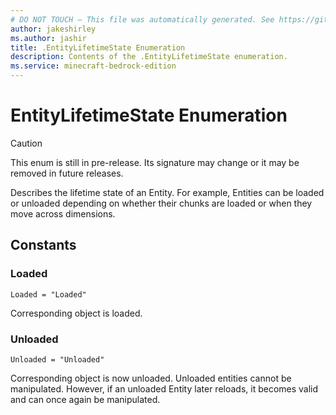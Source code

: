 ```yaml
---
# DO NOT TOUCH — This file was automatically generated. See https://github.com/mojang/minecraftapidocsgenerator to modify descriptions, examples, etc.
author: jakeshirley
ms.author: jashir
title: .EntityLifetimeState Enumeration
description: Contents of the .EntityLifetimeState enumeration.
ms.service: minecraft-bedrock-edition
---
```

# EntityLifetimeState Enumeration

> [!CAUTION]
> This enum is still in pre-release.  Its signature may change or it may be removed in future releases.

Describes the lifetime state of an Entity. For example, Entities can be loaded or unloaded depending on whether their chunks are loaded or when they move across dimensions.

## Constants
### **Loaded**
`Loaded = "Loaded"`

Corresponding object is loaded.
### **Unloaded**
`Unloaded = "Unloaded"`

Corresponding object is now unloaded. Unloaded entities cannot be manipulated. However, if an unloaded Entity later reloads, it becomes valid and can once again be manipulated.
